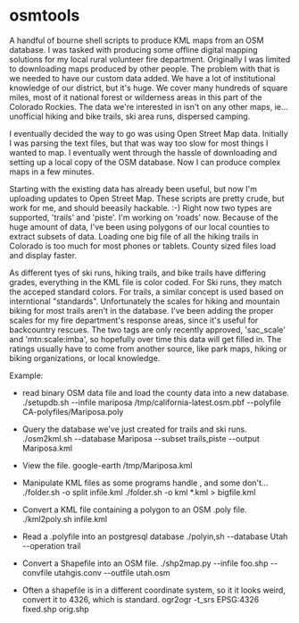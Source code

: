 # osmtools

A handful of bourne shell scripts to produce KML maps from an OSM
database. I was tasked with producing some offline digital mapping
solutions for my local rural volunteer fire department. Originally I
was limited to downloading maps produced by other people. The problem
with that is we needed to have our custom data added. We have a lot of
institutional knowledge of our district, but it's huge. We cover many
hundreds of square miles, most of it national forest or wilderness areas
in this part of the Colorado Rockies. The data we're interested in isn't
on any other maps, ie...  unofficial hiking and bike trails, ski area
runs, dispersed camping.

I eventually decided the way to go was using Open Street Map
data. Initially I was parsing the text files, but that was way too slow
for most things I wanted to map. I eventually went through the hassle
of downloading and setting up a local copy of the OSM database. Now I
can produce complex maps in a few minutes.

Starting with the existing data has already been useful, but now I'm
uploading updates to Open Street Map. These scripts are pretty crude,
but work for me, and should beeasily hackable. :-) Right now two types
are supported, 'trails' and 'piste'. I'm working on 'roads'
now. Because of the huge amount of data, I've been using polygons of
our local counties to extract subsets of data. Loading one big file of
all the hiking trails in Colorado is too much for most phones or
tablets. County sized files load and display faster.

As different tyes of ski runs, hiking trails, and bike trails have
differing grades, everything in the KML file is color coded. For Ski
runs, they match the acceped standard colors. For trails, a similar
concept is used based on interntional "standards". Unfortunately the
scales for hiking and mountain biking for most trails aren't in the
database. I've been adding the proper scales for my fire department's
response areas, since it's useful for backcountry rescues. The two
tags are only recently approved, 'sac_scale' and 'mtn:scale:imba', so
hopefully over time this data will get filled in. The ratings usually
have to come from another source, like park maps, hiking or biking
organizations, or local knowledge.

Example:
* read binary OSM data file and load the county data into a new database.
./setupdb.sh --infile mariposa /tmp/california-latest.osm.pbf --polyfile CA-polyfiles/Mariposa.poly 

* Query the database we've just created for trails and ski runs.
./osm2kml.sh --database Mariposa --subset trails,piste --output Mariposa.kml

* View the file.
google-earth /tmp/Mariposa.kml

* Manipulate KML files as some programs handle <Folder>, and some don't...
./folder.sh -o split infile.kml
./folder.sh -o kml *.kml > bigfile.kml

* Convert a KML file containing a polygon to an OSM .poly file.
./kml2poly.sh infile.kml

* Read a .polyfile into an postgresql database
./polyin,sh --database Utah --operation trail

* Convert a Shapefile into an OSM file.
./shp2map.py --infile foo.shp --convfile utahgis.conv --outfile utah.osm

*  Often a shapefile is in a different coordinate system, so it it
   looks weird, convert it to 4326, which is standard.
ogr2ogr -t_srs EPSG:4326 fixed.shp orig.shp
